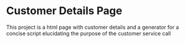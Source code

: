 # Customer Details Page

This project is a html page with customer details and a generator for a concise script elucidating the purpose of the customer service call
